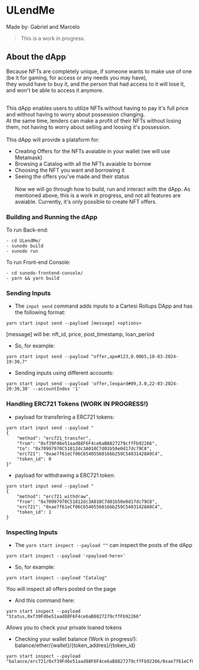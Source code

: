 # ULendMe

Made by: Gabriel and Marcelo

> This is a work in progress.

## About the dApp

Because NFTs are completely unique, if someone wants to make use of one (be it for gaming, for access or any needs you may have),<br>
they would have to buy it, and the person that had access to it will lose it, and won't be able to access it anymore.<br><br>

This dApp enables users to utilize NFTs without having to pay it's full price and without having to worry about possession changing.<br>
At the same time, lenders can make a profit of their NFTs without losing them, not having to worry about selling and loosing it's possession.<br>
<br>
This dApp will provide a plataform for:
- Creating Offers for the NFTs avaiable in your wallet (we will use Metamask)
- Browsing a Catalog with all the NFTs avaiable to borrow
- Choosing the NFT you want and borrowing it
- Seeing the offers you've made and their status
<br><br>
Now we will go through how to build, run and interact with the dApp. As mentioned above, this is a work in progress, and not all features are avaiable. Currently, it's only possible to create NFT offers.

### Building and Running the dApp

To run Back-end:

```shell
- cd ULendMe/
- sunodo build
- sunodo run
```

To run Front-end Console:

```shell
- cd sunodo-frontend-console/
- yarn && yarn build
```

### Sending Inputs

- The `input send` command adds inputs to a Cartesi Rollups DApp and has the following format:

```shell
yarn start input send --payload [message] <options>
```

[message] will be: nft_id, price, post_timestamp, loan_period

- So, for example:
```shell
yarn start input send --payload "offer,ape#123,0.0065,18-03-2024-19:30,7"
```

- Sending inputs using different accounts:
```shell
yarn start input send --payload 'offer,leopard#09,3.0,22-03-2024-20:30,30' --accountIndex '1'
```

### Handling ERC721 Tokens (WORK IN PROGRESS!)

- payload for transfering a ERC721 tokens:
```shell
yarn start input send --payload "
{
    "method": "erc721_transfer",
    "from": "0xf39Fd6e51aad88F6F4ce6aB8827279cffFb92266",
    "to": "0x70997970C51812dc3A010C7d01b50e0d17dc79C8",
	"erc721": "0xae7f61eCf06C65405560166b259C54031428A9C4",
    "token_id": 0
}"
```

- payload for withdrawing a ERC721 token:
```shell
yarn start input send --payload "
{
    "method": "erc721_withdraw",
    "from": "0x70997970C51812dc3A010C7d01b50e0d17dc79C8",
	"erc721": "0xae7f61eCf06C65405560166b259C54031428A9C4",
    "token_id": 1
}
```



### Inspecting Inputs

- The `yarn start inspect --payload ""` can inspect the posts of the dApp

```shell
yarn start inspect --payload '<payload-here>'
```

- So, for example:
```shell
yarn start inspect --payload "Catalog"
```
You will inspect all offers posted on the page


- And this command here:
```shell
yarn start inspect --payload "Status,0xf39Fd6e51aad88F6F4ce6aB8827279cffFb92266"
```
Allows you to check your private loaned tokens


- Checking your wallet balance (Work in progress!):<br>
balance/ether/{wallet}/{token_addres}/{token_id}

```shell
yarn start inspect --payload "balance/erc721/0xf39Fd6e51aad88F6F4ce6aB8827279cffFb92266/0xae7f61eCf06C65405560166b259C54031428A9C4/0"
```